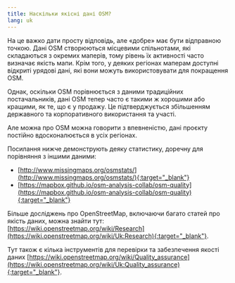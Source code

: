 ```yaml
---
title: Наскільки якісні дані OSM?
lang: uk
---
```


На це важко дати просту відповідь, але «добре» має бути відправною точкою. Дані OSM створюються місцевими спільнотами, які складаються з окремих маперів, тому рівень їх активності часто визначає якість мапи. Крім того, у деяких регіонах маперам доступні відкриті урядові дані, які вони можуть використовувати для покращення OSM.

Однак, оскільки OSM порівнюється з даними традиційних постачальників, дані OSM тепер часто є такими ж хорошими або кращими, як те, що є у продажу. Це підтверджується збільшенням державного та корпоративного використання та участі.

Але можна про OSM можна говорити з впевненістю, дані проєкту постійно вдосконалюється в усіх регіонах.

Посилання нижче демонструють деяку статистику, доречну для порівняння з іншими даними:

- [http://www.missingmaps.org/osmstats/](http://www.missingmaps.org/osmstats/){:target="_blank"}
- [https://mapbox.github.io/osm-analysis-collab/osm-quality](https://mapbox.github.io/osm-analysis-collab/osm-quality){:target="_blank"}

Більше досліджень про OpenStreetMap, включаючи багато статей про якість даних, можна знайти тут: [https://wiki.openstreetmap.org/wiki/Research](https://wiki.openstreetmap.org/wiki/Uk:Research){:target="_blank"}.

Тут також є кілька інструментів для перевірки та забезпечення якості даних [https://wiki.openstreetmap.org/wiki/Quality_assurance](https://wiki.openstreetmap.org/wiki/Uk:Quality_assurance){:target="_blank"}.
